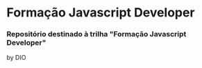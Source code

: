 # Formação Javascript Developer

### Repositório destinado à trilha "Formação Javascript Developer" 
by DIO
